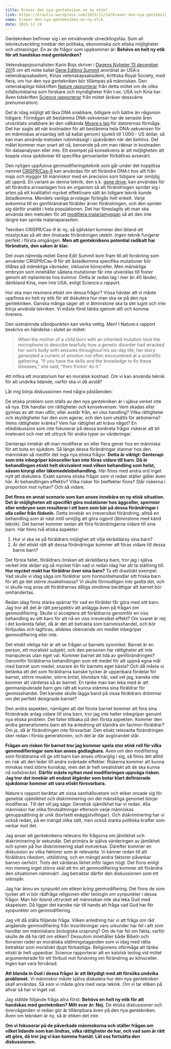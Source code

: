 ```yaml
---
title: Kräver den nya gentekniken en ny etik?
link: https://kraulis.wordpress.com/2015/12/14/kraver-den-nya-gentekniken-en-ny-etik/
name: kraver-den-nya-gentekniken-en-ny-etik
date: 2015-12-14
---
```

Gentekniken befinner sig i en omvälvande utvecklingsfas. Som all teknikutveckling innebär det politiska, ekonomiska och etiska möjligheter och utmaningar. En av de frågor som uppkommer är: **Behövs en helt ny etik för att handskas med gentekniken?**

Vetenskapsjournalisten Karin Bojs skriver i [Dagens Nyheter 13 december 201](http://www.dn.se/nyheter/vetenskap/karin-bojs-vi-maste-prata-om-nasta-nobelpris/)5 om ett möte kallat [Gene Editing Summit](http://www.nationalacademies.org/gene-editing/Gene-Edit-Summit/index.htm) anordnat av USA:s vetenskapsakademi, Kinas vetenskapsakademi, brittiska Royal Society, med flera, om hur den nya gentekniken bör tillämpas på människan. Den vetenskapliga tidskriften [Nature rapporterar](http://www.nature.com/news/global-summit-reveals-divergent-views-on-human-gene-editing-1.18971) från detta mötet om de olika infallsvinklarna som forskare och myndigheter från t.ex. USA och Kina har. Även tidskriften [Science rapporterar](http://www.sciencemag.org/content/350/6266/1299.full) från mötet (kräver dessvärre prenumeration).



Det är idag möjligt att läsa DNA snabbare, billigare och bättre än någonsin tidigare. Förmågan att bestämma DNA-sekvenser har de senaste åren utvecklats snabbare än den välkända [Moore:s lag](https://en.wikipedia.org/wiki/Moore%27s_law) för datorernas förmåga. Det har sagts att när kostnaden för att bestämma hela DNA-sekvensen för en människas arvsanlag (ett så kallat genom) sjunkit till 1.000:- US dollar, så kan man använda metoden rutinmässigt i sjukvården när det behövs. Det målet kommer man snart att nå, beroende på om man räknar in kostnaden för dataanalysen eller inte. Ett exempel på konsekvens är att möjligheten att koppla vissa sjukdomar till specifika genvarianter förbättras avsevärt.

Den nyligen uppfunna genmodifieringsteknik som går under det hopplösa namnet [CRISPR/Cas-9](https://en.wikipedia.org/wiki/CRISPR) kan användas för att förändra DNA:t hos allt från majs och myggor till människor med en precision som tidigare var omöjlig att uppnå. En variant av denna teknik, den s.k. [gene drive](https://en.wikipedia.org/wiki/Gene_drive), kan användas för att förändra arvsanlagen hos en organism så att förändringen sprider sig i arten på ett kvalitativt mycket effektivare sätt än tidigare teknik kunde åstadkomma. Mendels vanliga arvslagar förbigås helt enkelt. Varje avkomma till en genförändrad förälder ärver förändringen, och den sprider sig därför snabbt i hela populationen. Det har föreslagits att man ska använda den metoden för att [modifiera malariamyggan](http://www.nature.com/news/gene-drive-mosquitoes-engineered-to-fight-malaria-1.18858) så att den inte längre kan sprida malariaparasiten.

Tekniken CRISPR/Cas-9 är ny, så självklart kommer den ibland att misslyckas så att den önskade förändringen uteblir. Ingen teknik fungerar perfekt i första omgången. **Men att genteknikens potential radikalt har förändrats, den saken är klar.**

Det ovan nämnda mötet Gene Edit Summit kom fram till att forskning som använder CRISPR/Cas-9 för att åstadkomma specifika mutationer bör tillåtas på mänskliga vävnader, inklusive könsceller. Men mänskliga embryon som innehåller sådana mutationer får inte utvecklas till foster genom att inplanteras hos kvinnor. Detta är redan lag i mer än 40 länder, däribland Kina, men inte USA, enligt Science:s rapport.

Hur ska man resonera etiskt om dessa frågor? Vissa hävdar att vi måste uppfinna en helt ny etik för att diskutera hur man ska se på den nya gentekniken. Ganska många säger att vi åtminstone ska ta det lugnt och inte börja använda tekniken. Vi måste först tänka igenom allt och komma överens.

Den sistnämnda ståndpunkten kan verka vettig. Men! I Nature:s rapport beskrivs en händelse i slutet av mötet:

> When the mother of a child born with an inherited mutation took the microphone to describe tearfully how a genetic disorder had wracked her son’s body with seizures throughout his six-day life, her story generated a current of emotion not often encountered at a scientific gathering. “If you have the skills and the knowledge to fix these diseases,” she said, “then frickin’ do it.”

Att införa ett moratorium har en moralisk kostnad. Om vi kan använda teknik för att undvika lidande, varför ska vi då avstå?

Låt mig börja diskussionen med några påståenden:

De etiska problem som ställs av den nya gentekniken är i själva verket inte så nya. Etik handlar om rättigheter och konsekvenser. Vem skadas eller gynnas av att man utför, eller avstår från, en viss handling? Vilka rättigheter och skyldigheter har den som agerar, och den som utsätts för aktionerna? Vems rättigheter kränks? Vem har rättighet att kräva något? En etikdiskussion som inte fokuserar på dessa konkreta frågor riskerar att bli irrelevant och mer ett uttryck för andra typer av värderingar.

Genterapi innebär att man modifierar en eller flera gener hos en människa för att bota en sjukdom. Så länge dessa förändringar stannar hos den människan så medför det inga nya etiska frågor. **Detta är viktigt: Genterapi som inte inbegriper könsceller kan inte föras vidare till barn. Då är behandlingen etiskt helt ekvivalent med vilken behandling som helst, såsom kirurgi eller läkemedelsbehandling.** Här finns med andra ord inget nytt att diskutera. Exakt samma etiska frågor som vi redan ställer gäller även här. Är behandlingen effektiv? Vilka risker för bieffekter finns? Står riskerna i proportion mot nyttan? Och så vidare.

**Det finns en annat scenario som kan anses innebära en ny etisk situation. Det är möjligheten att specifikt göra mutationer hos äggceller, spermier eller embryon som resulterar i ett barn som bär på dessa förändringar i alla celler från födseln.** Detta innebär en irreversibel förändring, alltså en behandling som är näst intill omöjlig att göra ogjord (åtminstone med känd teknik). Det barnet kommer sedan att föra förändringarna vidare till sina barn. Här finns två etiska aspekter:

1. Hur vi ska se på föräldrars möjlighet att vilja skräddarsy sina barn?
2. Är det etiskt rätt att dessa förändringar kommer att föras vidare till dessa barns barn?

Det första fallet, föräldrars önskan att skräddarsy barn, tror jag i själva verket inte skiljer sig så mycket från vad vi redan idag har att ta ställning till: **Hur mycket makt har föräldrar över sina barn?** Ta ett drastiskt exempel. Vad skulle vi idag säga om föräldrar som hormonbehandlar sitt friska barn för att ge det större muskelmassa? Vi skulle förmodligen inte godta det, och vi skulle nog anse att föräldrarnas dåliga omdöme berättigar att barnet bör omhändertas.

Redan idag finns starka spärrar för vad en förälder får göra med sitt barn. Jag tror att det är rätt perspektiv att anlägga även på frågan om genmodifiering. Skulle vi acceptera att föräldrarna genomför en viss behandling av sitt barn för att nå en viss irreversibel effekt? Om svaret är nej i det konkreta fallet, då är det att betrakta som barnmisshandel, och bör förbjudas och lagföras, alldeles oberoende om medlet inbegriper genmodifiering eller inte.

Det etiskt viktiga här är att se frågan ur barnets synvinkel. Barnet är en person, ett moraliskt subjekt, och den personen har rättigheter att inte manipuleras utan eget val. Kommer barnet att lida av genförändringen? Genomför föräldrarna behandlingen som ett medel för att uppnå egna mål med barnet som medel, snarare än för barnets eget bästa? Och då måste vi betänka att det som föräldrarna kanske tycker är uppenbara fördelar för barnet, större muskler, större bröst, blondare hår, vad vet jag, kanske inte kommer att värderas så av barnet. En tanke man kan leka med är att genmanipulerade barn ges rätt att kunna stämma sina föräldrar för genmisshandel. Det kanske skulle lägga band på vissa föräldrars drömmar om det perfekt designade barnet?

Den andra aspekten, nämligen att det första barnet kommer att föra sina förändrade anlag vidare till sina barn, tror jag inte heller inbegriper genuint nya etiska problem. Det faller tillbaka på den första aspekten. Kommer den andra generationens barn att ha anledning att klandra sin far/mor-föräldrar? Om ja, då är förändringen inte försvarbar. Den etiskt relevanta förändringen sker redan i första generationen, och det är där avgörandet står.

**Frågan om risken för barnet tror jag kommer spela stor etisk roll för vilka genmodifieringar som kan anses godtagbara.** Även om den modifiering som föräldrarna vill ge sitt barn kan anses oförarglig i sig, så finns det alltid en risk att den leder till andra oväntade effekter. Riskerna kommer att kunna minskas med större kunskap, men det är helt orealistiskt att de ska kunna nå nollstrecket. **Därför måste nyttan med modifieringen uppväga risken. Jag tror det innebär att endast åtgärder som botar klart definierade sjukdomar kommer att vara etiskt försvarbara.**

Nature:s rapport berättar att vissa samhällsvetare och etiker oroade sig för genetisk ojämlikhet och diskriminering om det mänskliga genomet börjar modifieras. Till det vill jag säga: Genetisk ojämlikhet har vi redan. Alla människor har olika förutsättningar eftersom varje människas genuppsättning är unik (bortsett enäggstvillingar). Och diskriminering har vi också redan, på en mängd olika sätt, men också starka politiska krafter som verkar mot det.

Jag anser att genteknikens relevans för frågorna om jämlikhet och diskriminering är sekundär. Det primära är själva värderingen av jämlikhet och synen på hur diskriminering skall motverkas. Därefter kommer en diskussion av vilka faktorer som är relevanta. Vi känner redan till att föräldrars rikedom, utbildning, och en mängd andra faktorer påverkar barnen oerhört. Trots det värderas likhet inför lagen högt. Det finns enligt min mening inget större skäl att tro att genmodifiering kommer att förändra den situationen nämnvärt. Jag betraktar därför den diskussionen som ett sidospår.

Jag har ännu en synpunkt om etiken kring genmodifiering. Det finns de som tycker att vi bör rådfråga religionen eller teologin om synpunkter i dessa frågor. Man hör ibland uttrycket att människan inte ska leka Gud med skapelsen. Då ligger det kanske när till hands att fråga vad Gud har för synpunkter om genmodifiering.

Jag vill då ställa följande fråga: Vilken anledning har vi att fråga om råd angående genmodifiering från trosriktningar vars urkunder har fel i allt som handlar om människans biologiska ursprung? Om de har fel om fakta, varför skulle de då ha rätt om etiken? Dessutom innehåller både Bibeln och Koranen rader av moraliska ställningstaganden som vi idag med rätta betraktar som moraliskt djupt förkastliga. Religionens oförmåga att tänka etiskt är helt uppenbar. Science rapporterar att en katolsk teolog vid mötet argumenterade för ett förbud mot forskning om förändring av könsceller. Ingen kan vara förvånad.

**Att blanda in Gud i dessa frågor är att liktydigt med att försöka undvika problemet.** Vi människor måste själva diskutera hur den nya gentekniken skall användas. Så som vi måste göra med varje teknik. Om vi tar etiken på allvar så har vi inget val.

Jag ställde följande fråga allra först:  **Behövs en helt ny etik för att handskas med gentekniken?  Mitt svar är: Nej.** De etiska diskussioner och överväganden vi redan gör är tillämpbara även på den nya gentekniken. Även om tekniken är ny, så är etiken det inte.

**Om vi fokuserar på de påverkade människorna och ställer frågan om vilket lidande som kan lindras, vilka rättigheter de har, och vad som är rätt att göra, då tror jag vi kan komma framåt. Låt oss fortsätta den diskussionen.**

